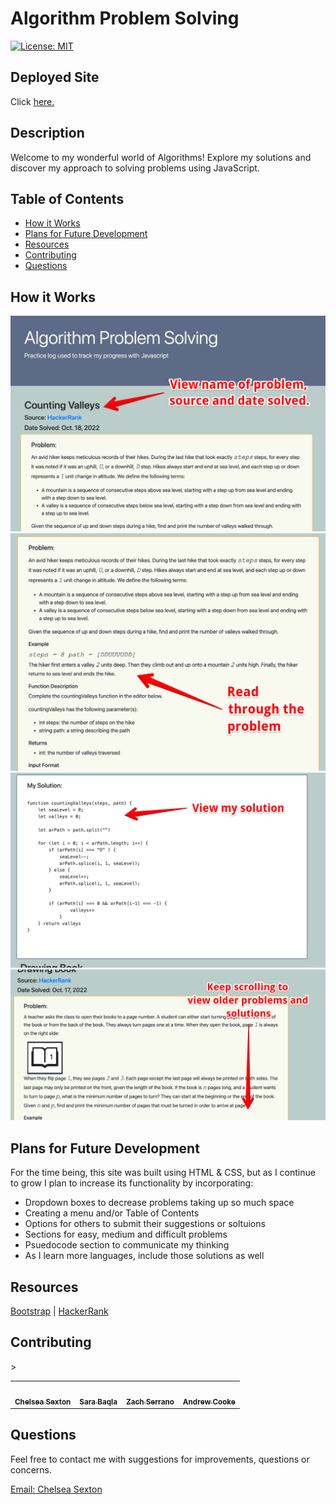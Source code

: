# **Algorithm Problem Solving**

[![License: MIT](https://img.shields.io/badge/License-MIT-yellow.svg)](https://opensource.org/licenses/MIT)

## Deployed Site
Click [here.](https://chelsea314.github.io/algorithm-problem-solving/)

## Description
Welcome to my wonderful world of Algorithms! Explore my solutions and discover my approach to solving problems using JavaScript.

## Table of Contents
 - [How it Works](#how-it-works)
 - [Plans for Future Development](#plans-for-future-development)
 - [Resources](#resources)
 - [Contributing](#contributing)
 - [Questions](#questions)

## How it Works

![explanation1](./images/algo1.png)
![explanation2](./images/algo2.png)
![explanation3](./images/algo3.png)
![explanation4](./images/algo4.png)

## Plans for Future Development
For the time being, this site was built using HTML & CSS, but as I continue to grow I plan to increase its functionality by incorporating:
- Dropdown boxes to decrease problems taking up so much space
- Creating a menu and/or Table of Contents
- Options for others to submit their suggestions or soltuions
- Sections for easy, medium and difficult problems
- Psuedocode section to communicate my thinking
- As I learn more languages, include those solutions as well

## Resources

[Bootstrap](https://getbootstrap.com/) | [HackerRank](https://www.hackerrank.com/)

## Contributing
<table>

<td align="center"><a href="https://github.com/chelsea314"><img src="https://avatars.githubusercontent.com/u/1285062?v=4" width="100px;" alt=""/><br /><sub><b>Chelsea Sexton</b></sub></a></td>
<td align="center"><a href="https://github.com/missatrox44"><img src="https://avatars.githubusercontent.com/u/74509058?v=4" width="100px;" alt=""/><br /><sub><b>Sara Baqla</b></sub></a></td>
<td align="center"><a href="https://github.com/ZSerrano"><img src="https://avatars.githubusercontent.com/u/65681875?v=4" width="100px;" alt=""/><br /><sub><b>Zach Serrano</b></sub></a></td>
<td align="center"><a href="https://github.com/andcooke"><img src="https://avatars.githubusercontent.com/u/105688564?v=4" width="100px;" alt=""/><br /><sub><b>Andrew Cooke</b></sub></a></td>>
</tr>
</table>

## Questions
Feel free to contact me with suggestions for improvements, questions or concerns.
<br>

[Email: Chelsea Sexton](mailto:chelseansexton@gmail.com)